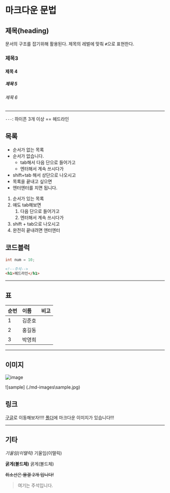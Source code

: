 # 마크다운 문법

## 제목(heading)

문서의 구조를 잡기위해 활용된다. 제목의 레벌에 맞춰 `#`으로 표현한다.

### 제목3

#### 제목 4

##### 제목 5

###### 제목 6

---

`---`: 하이픈 3개 이상 == 헤드라인

## 목록

- 순서가 없는 목록
- 순서가 없습니다.
	- tab해서 다음 단으로 들어가고
	- 엔터해서 계속 쓰시다가
- shift+tab 해서 상단으로 나오시고
- 목록을 끝내고 싶으면
- 엔터엔터를 치면 됩니다.

1. 순서가 있는 목록
2. 얘도 tab해보면
	1. 다음 단으로 들어가고
	2. 엔터해서 계속 쓰시다가
3. shift + tab으로 나오시고
4. 완전히 끝내려면 엔터엔터

## 코드블럭

```java
int num = 10;
```

```html
<!--주석-->
<h1>헤드라인</h1>
```

---

## 표

| 순번  | 이름    | 비고 |
| :--- | :----- | ----|
| 1     | 김준호  |     |
| 2     | 홍길동  |     |
| 3     | 박영희  |     |

----

## 이미지

![image](https://www.dailynk.com/wp-content/uploads/2022/06/PYH2022061020330001300.jpg)

![sample] (./md-images\sample.jpg)

## 링크

[구글](https://google.com)로 이동해보자!!!!
[폴더](./markdown.assets)에 마크다운 이미지가 있습니다!!!

---

## 기타

*기울임(이탤릭)* 기울임(이탤릭)

**굵게(볼드체)** 굵게(볼드체)

~~취소선은 물결 2개 입니다!~~


> 여기는 주석입니다.

> >























